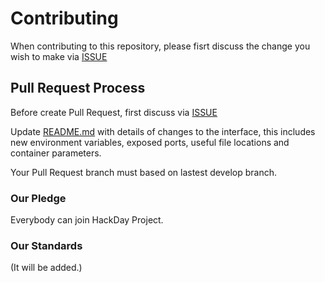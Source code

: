 # Contributing

When contributing to this repository, please fisrt discuss the change you wish to make via [ISSUE](https://github.com/HyOsori/HackDay/issues)

## Pull Request Process

Before create Pull Request, first discuss via [ISSUE](https://github.com/HyOsori/HackDay/issues)

Update [README.md](https://github.com/HyOsori/HackDay/blob/develop/README.md) with details of changes to the interface, this includes new environment variables, exposed ports, useful file locations and container parameters.

Your Pull Request branch must based on lastest develop branch.

### Our Pledge

Everybody can join HackDay Project.

### Our Standards

(It will be added.)
